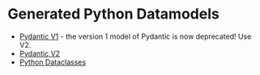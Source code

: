 # Generated Python Datamodels

* [Pydantic V1](src/translator_testing_model/datamodel/pydanticmodel.py) - the version 1 model of Pydantic is now deprecated! Use V2.
* [Pydantic V2](src/translator_testing_model/datamodel/pydanticmodel_v2.py)
* [Python Dataclasses](src/translator_testing_model/datamodel/translator_testing_model.py)